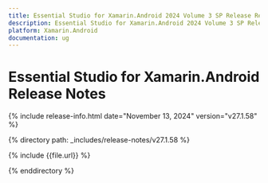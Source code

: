 ```yaml
---
title: Essential Studio for Xamarin.Android 2024 Volume 3 SP Release Release Notes  
description: Essential Studio for Xamarin.Android 2024 Volume 3 SP Release Release Notes  
platform: Xamarin.Android
documentation: ug
---
```


# Essential Studio for Xamarin.Android  Release Notes  

{% include release-info.html date="November 13, 2024"  version="v27.1.58" %} 

{% directory path: _includes/release-notes/v27.1.58 %}

{% include {{file.url}} %}

{% enddirectory %}
